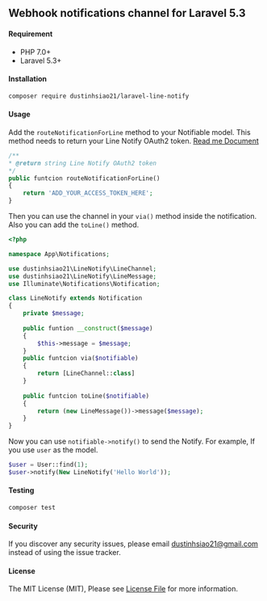 ## Webhook notifications channel for Laravel 5.3

#### Requirement

- PHP 7.0+
- Laravel 5.3+

#### Installation

```bash
composer require dustinhsiao21/laravel-line-notify
```

#### Usage

Add the `routeNotificationForLine` method to your Notifiable model. This method needs to return your Line Notify OAuth2 token. [Read me Document](https://notify-bot.line.me/doc/en/)

```php
/**
* @return string Line Notify OAuth2 token
*/
public funtcion routeNotificationForLine()
{
    return 'ADD_YOUR_ACCESS_TOKEN_HERE';
}
```

Then you can use the channel in your `via()` method inside the notification. Also you can add the `toLine()` method.

```php
<?php

namespace App\Notifications;

use dustinhsiao21\LineNotify\LineChannel;
use dustinhsiao21\LineNotify\LineMessage;
use Illuminate\Notifications\Notification;

class LineNotify extends Notification
{
	private $message;
	
    public funtion __construct($message)
    {
    	$this->message = $message;    
    } 
    public funtcion via($notifiable)
    {
        return [LineChannel::class]
    }
    
    public funtcion toLine($notifiable)
    {
        return (new LineMessage())->message($message);
    }
}
```

Now you can use `notifiable->notify()` to send the Notify. For example, If you use `user` as the model.

```php
$user = User::find(1);
$user->notify(New LineNotify('Hello World'));
```

#### Testing

```bash
composer test
```

#### Security

If you discover any security issues, please email [dustinhsiao21@gmail.com](dustinhsiao21@gmail.com) instead of using the issue tracker.

#### License

The MIT License (MIT), Please see [License File](./LICENSE.md) for more information.